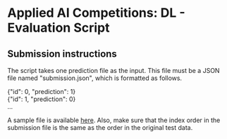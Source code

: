 # Applied AI Competitions: DL - Evaluation Script 

## Submission instructions
The script takes one prediction file as the input. This file must be a JSON file named "submission.json", which is 
formatted as follows.

{"id": 0, "prediction": 1}<br>
{"id": 1, "prediction": 0}<br>
...

A sample file is available [here](). 
Also, make sure that the index order in the submission file is the same as the order in the original test data. 
